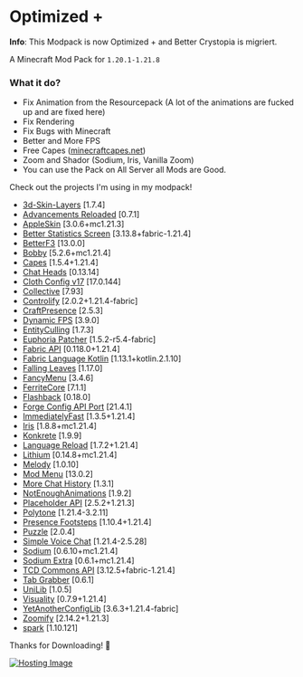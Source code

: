 # Optimized +

**Info**: This Modpack is now Optimized + and Better Crystopia is migriert.

A Minecraft Mod Pack for ``1.20.1-1.21.8``

### What it do?

- Fix Animation from the Resourcepack (A lot of the animations are fucked up and are fixed here)
- Fix Rendering
- Fix Bugs with Minecraft
- Better and More FPS
- Free Capes ([minecraftcapes.net](https://minecraftcapes.net/account/login))
- Zoom and Shador (Sodium, Iris, Vanilla Zoom)
- You can use the Pack on All Server all Mods are Good. 

Check out the projects I'm using in my modpack!

- [3d\-Skin\-Layers](https://modrinth.com/mod/zV5r3pPn) [1\.7\.4]
- [Advancements Reloaded](https://modrinth.com/mod/tLuRLqpa) [0\.7\.1]
- [AppleSkin](https://modrinth.com/mod/EsAfCjCV) [3\.0\.6\+mc1\.21\.3]
- [Better Statistics Screen](https://modrinth.com/mod/n6PXGAoM) [3\.13\.8\+fabric\-1\.21\.4]
- [BetterF3](https://modrinth.com/mod/8shC1gFX) [13\.0\.0]
- [Bobby](https://modrinth.com/mod/M08ruV16) [5\.2\.6\+mc1\.21\.4]
- [Capes](https://modrinth.com/mod/89Wsn8GD) [1\.5\.4\+1\.21\.4]
- [Chat Heads](https://modrinth.com/mod/Wb5oqrBJ) [0\.13\.14]
- [Cloth Config v17](https://modrinth.com/mod/9s6osm5g) [17\.0\.144]
- [Collective](https://modrinth.com/mod/e0M1UDsY) [7\.93]
- [Controlify](https://modrinth.com/mod/DOUdJVEm) [2\.0\.2\+1\.21\.4\-fabric]
- [CraftPresence](https://modrinth.com/mod/DFqQfIBR) [2\.5\.3]
- [Dynamic FPS](https://modrinth.com/mod/LQ3K71Q1) [3\.9\.0]
- [EntityCulling](https://modrinth.com/mod/NNAgCjsB) [1\.7\.3]
- [Euphoria Patcher](https://modrinth.com/mod/4H6sumDB) [1\.5\.2\-r5\.4\-fabric]
- [Fabric API](https://modrinth.com/mod/P7dR8mSH) [0\.118\.0\+1\.21\.4]
- [Fabric Language Kotlin](https://modrinth.com/mod/Ha28R6CL) [1\.13\.1\+kotlin\.2\.1\.10]
- [Falling Leaves](https://modrinth.com/mod/WhbRG4iK) [1\.17\.0]
- [FancyMenu](https://modrinth.com/mod/Wq5SjeWM) [3\.4\.6]
- [FerriteCore](https://modrinth.com/mod/uXXizFIs) [7\.1\.1]
- [Flashback](https://modrinth.com/mod/4das1Fjq) [0\.18\.0]
- [Forge Config API Port](https://modrinth.com/mod/ohNO6lps) [21\.4\.1]
- [ImmediatelyFast](https://modrinth.com/mod/5ZwdcRci) [1\.3\.5\+1\.21\.4]
- [Iris](https://modrinth.com/mod/YL57xq9U) [1\.8\.8\+mc1\.21\.4]
- [Konkrete](https://modrinth.com/mod/J81TRJWm) [1\.9\.9]
- [Language Reload](https://modrinth.com/mod/uLbm7CG6) [1\.7\.2\+1\.21\.4]
- [Lithium](https://modrinth.com/mod/gvQqBUqZ) [0\.14\.8\+mc1\.21\.4]
- [Melody](https://modrinth.com/mod/CVT4pFB2) [1\.0\.10]
- [Mod Menu](https://modrinth.com/mod/mOgUt4GM) [13\.0\.2]
- [More Chat History](https://modrinth.com/mod/8qkXwOnk) [1\.3\.1]
- [NotEnoughAnimations](https://modrinth.com/mod/MPCX6s5C) [1\.9\.2]
- [Placeholder API](https://modrinth.com/mod/eXts2L7r) [2\.5\.2\+1\.21\.3]
- [Polytone](https://modrinth.com/mod/3qAYkBMB) [1\.21\.4\-3\.2\.11]
- [Presence Footsteps](https://modrinth.com/mod/rcTfTZr3) [1\.10\.4\+1\.21\.4]
- [Puzzle](https://modrinth.com/mod/3IuO68q1) [2\.0\.4]
- [Simple Voice Chat](https://modrinth.com/mod/9eGKb6K1) [1\.21\.4\-2\.5\.28]
- [Sodium](https://modrinth.com/mod/AANobbMI) [0\.6\.10\+mc1\.21\.4]
- [Sodium Extra](https://modrinth.com/mod/PtjYWJkn) [0\.6\.1\+mc1\.21\.4]
- [TCD Commons API](https://modrinth.com/mod/Eldc1g37) [3\.12\.5\+fabric\-1\.21\.4]
- [Tab Grabber](https://modrinth.com/mod/AXxtKawg) [0\.6\.1]
- [UniLib](https://modrinth.com/mod/nT86WUER) [1\.0\.5]
- [Visuality](https://modrinth.com/mod/rI0hvYcd) [0\.7\.9\+1\.21\.4]
- [YetAnotherConfigLib](https://modrinth.com/mod/1eAoo2KR) [3\.6\.3\+1\.21\.4\-fabric]
- [Zoomify](https://modrinth.com/mod/w7ThoJFB) [2\.14\.2\+1\.21\.3]
- [spark](https://modrinth.com/mod/l6YH9Als) [1\.10\.121]

Thanks for Downloading! 💓

[![Hosting Image](https://i.imgur.com/dVtPG3Z.png)](https://bit.ly/3WKARvD)
